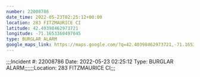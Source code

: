 ```yaml
---
number: 22008786
date_time: 2022-05-23T02:25:12+00:00
location: 283 FITZMAURICE CI
latitude: 42.40398462973721
longitude: -71.1653360497045
type: BURGLAR ALARM
google_maps_link: https://maps.google.com/?q=42.40398462973721,-71.1653360497045
---
```


;;;Incident #: 22008786   Date: 2022-05-23 02:25:12    Type: BURGLAR ALARM;;;;;;Location: 283 FITZMAURICE CI;;;
